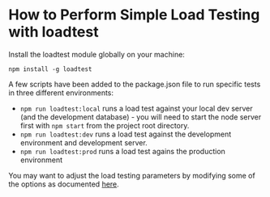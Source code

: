 # How to Perform Simple Load Testing with loadtest

Install the loadtest module globally on your machine:

```
npm install -g loadtest
```

A few scripts have been added to the package.json file to run specific tests in three different environments:

- `npm run loadtest:local` runs a load test against your local dev server (and the development database) - you will need to start the node server first with `npm start` from the project root directory.
- `npm run loadtest:dev` runs a load test against the development environment and development server.
- `npm run loadtest:prod` runs a load test agains the production environment

You may want to adjust the load testing parameters by modifying some of the options as documented [here](https://github.com/alexfernandez/loadtest).
